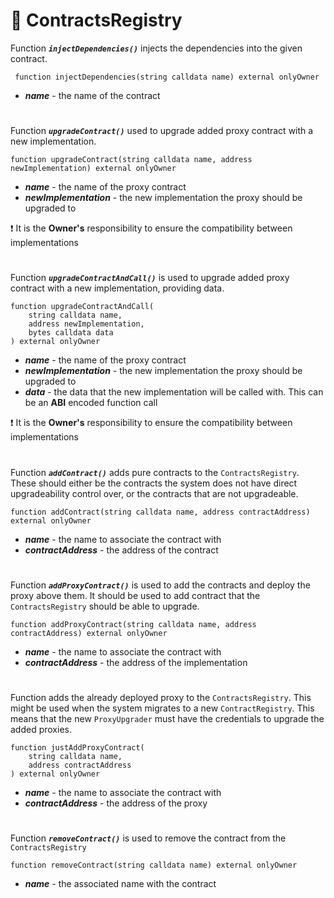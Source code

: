 # 📃 ContractsRegistry

Function ***`injectDependencies()`*** injects the dependencies into the given contract.

```solidity
 function injectDependencies(string calldata name) external onlyOwner
 ```
- ***name*** - the name of the contract

#
Function ***`upgradeContract()`*** used to upgrade added proxy contract with a new implementation.
```solidity
function upgradeContract(string calldata name, address newImplementation) external onlyOwner
```
- ***name*** - the name of the proxy contract
- ***newImplementation*** - the new implementation the proxy should be upgraded to

❗ It is the **Owner's** responsibility to ensure the compatibility between implementations

#
Function ***`upgradeContractAndCall()`*** is used to upgrade added proxy contract with a new implementation, providing data.

```solidity
function upgradeContractAndCall(
    string calldata name,
    address newImplementation,
    bytes calldata data
) external onlyOwner
```
- ***name*** - the name of the proxy contract
- ***newImplementation*** - the new implementation the proxy should be upgraded to
- ***data*** - the data that the new implementation will be called with. This can be an **ABI** encoded function call

❗ It is the **Owner's** responsibility to ensure the compatibility between implementations

#
Function ***`addContract()`*** adds pure contracts to the `ContractsRegistry`. These should either be the contracts the system does not have direct upgradeability control over, or the contracts that are not upgradeable.

```solidity
function addContract(string calldata name, address contractAddress) external onlyOwner
```
- ***name*** - the name to associate the contract with
- ***contractAddress*** - the address of the contract

#
Function ***`addProxyContract()`*** is used to add the contracts and deploy the proxy above them. It should be used to add contract that the `ContractsRegistry` should be able to upgrade.
```solidity
function addProxyContract(string calldata name, address contractAddress) external onlyOwner
```
- ***name*** - the name to associate the contract with
- ***contractAddress*** - the address of the implementation

#
Function adds the already deployed proxy to the `ContractsRegistry`. This might be used when the system migrates to a new `ContractRegistry`. This means that the new `ProxyUpgrader` must have the credentials to upgrade the added proxies.

```solidity
function justAddProxyContract(
    string calldata name,
    address contractAddress
) external onlyOwner
```
- ***name*** - the name to associate the contract with
- ***contractAddress*** - the address of the proxy

#
Function ***`removeContract()`*** is used to remove the contract from the `ContractsRegistry`

```solidity
function removeContract(string calldata name) external onlyOwner
```
- ***name*** - the associated name with the contract